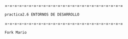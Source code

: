 =-=-=-=-=-=-=-=-=-=-=-=-=-=-=-=-=-=-=-=-=-=-=-=-=

	practica2.6 ENTORNOS DE DESARROLLO

=-=-=-=-=-=-=-=-=-=-=-=-=-=-=-=-=-=-=-=-=-=-=-=-=

	Fork Mario


